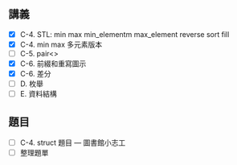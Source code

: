 ## 講義
- [x] C-4. STL: min max min_elementm max_element reverse sort fill
- [x] C-4. min max 多元素版本
- [ ] C-5. pair<>
- [x] C-6. 前綴和重寫圖示
- [x] C-6. 差分
- [ ] D. 枚舉
- [ ] E. 資料結構

## 題目
- [ ] C-4. struct 題目 — 圖書館小志工
- [ ] 整理題單